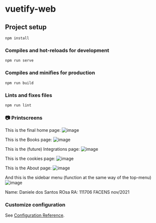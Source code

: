 # vuetify-web

## Project setup
```
npm install
```

### Compiles and hot-reloads for development
```
npm run serve
```

### Compiles and minifies for production
```
npm run build
```

### Lints and fixes files
```
npm run lint
```
### 📷 Printscreens

This is the final home page:
![image](https://user-images.githubusercontent.com/39888852/143793578-7050220a-fdeb-4d37-8bd9-d00c50720aaf.png)

This is the Books page:
![image](https://user-images.githubusercontent.com/39888852/143793592-ed0f7541-d2ea-4506-83e1-94235f78f4fc.png)

This is the (future) Integrations page:
![image](https://user-images.githubusercontent.com/39888852/143793633-d64f10dd-65d9-4c44-bcdc-e45a4a9c8e6b.png)

This is the cookies page:
![image](https://user-images.githubusercontent.com/39888852/143793654-149f1de6-2cea-4a3d-a24e-d96dbfd7c383.png)

This is the About page:
![image](https://user-images.githubusercontent.com/39888852/143793671-ccc9a47c-20c1-4228-a120-a55a9d7c33de.png)

And this is the sidebar menu (function at the same way of the top-menu)
![image](https://user-images.githubusercontent.com/39888852/143793695-e8164a71-2688-4ce2-84f4-8ae2f13342a5.png)


Name: Daniele dos Santos ROsa
RA: 111706
FACENS nov/2021

### Customize configuration
See [Configuration Reference](https://cli.vuejs.org/config/).
